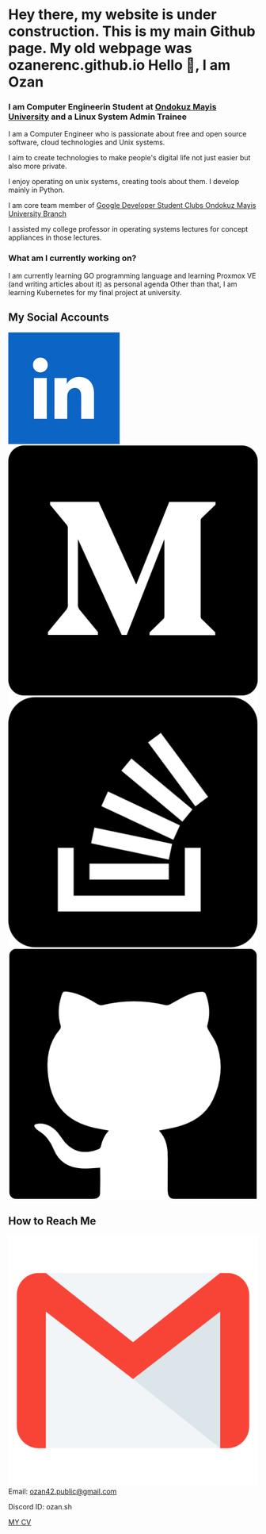 Hey there, my website is under construction. This is my main Github page. My old webpage was ozanerenc.github.io
Hello 👋, I am Ozan
==================


### I am Computer Engineerin Student at [Ondokuz Mayis University](https://bil-muhendislik.omu.edu.tr/en) and a Linux System Admin Trainee


I am a Computer Engineer who is passionate about free and open source software, cloud technologies and Unix systems.  

 I aim to create technologies to make people's digital life not just easier but also more private.  

 I enjoy operating on unix systems, creating tools about them. I develop mainly in Python.  

 I am core team member of [Google Developer Student Clubs Ondokuz Mayis University Branch](https://gdsc.community.dev/ondokuz-mayis-university/)  

 I assisted my college professor in operating systems lectures for concept appliances in those lectures. 
 


###  What am I currently working on?



 I am currently learning GO programming language and learning Proxmox VE (and writing articles about it) as personal agenda
 Other than that, I am learning Kubernetes for my final project at university. 
 



My Social Accounts
------------------



[![Linkedin](/assets/social/linkedin.png)](https://www.linkedin.com/in/ozancakmakirl/)
[![Medium](/assets/social/medium.png)](https://medium.com/@ozansh-bak)
[![Stack Overflow](/assets/social/stack.png)](https://stackoverflow.com/users/22940529/ozan)
[![GitHub](/assets/social/github.png)](https://github.com/ozansh)



How to Reach Me
---------------



![Email Icon](/assets/icons/emailpng.png)
Email: ozan42.public@gmail.com

Discord ID: ozan.sh


[MY CV](/assets/cv/ozancakmak_cv_en.pdf)